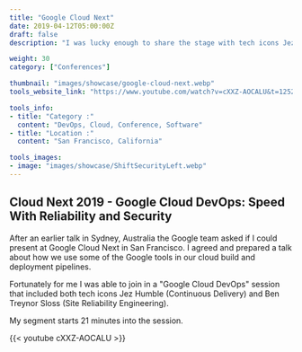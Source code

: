 ```yaml
---
title: "Google Cloud Next"
date: 2019-04-12T05:00:00Z
draft: false
description: "I was lucky enough to share the stage with tech icons Jez Humble (Continuous Delivery) and Ben Treynor Sloss (Site Reliability Engineering). My segment was all about how to 'Shift Left with Security'"

weight: 30
category: ["Conferences"]

thumbnail: "images/showcase/google-cloud-next.webp"
tools_website_link: "https://www.youtube.com/watch?v=cXXZ-AOCALU&t=1252s"

tools_info:
- title: "Category :"
  content: "DevOps, Cloud, Conference, Software"
- title: "Location :"
  content: "San Francisco, California"

tools_images:
- image: "images/showcase/ShiftSecurityLeft.webp"
---
```


## Cloud Next 2019 - Google Cloud DevOps: Speed With Reliability and Security

After an earlier talk in Sydney, Australia the Google team asked if I could present at Google Cloud Next in San Francisco. I agreed and prepared a talk about how we use some of the Google tools in our cloud build and deployment pipelines.

Fortunately for me I was able to join in a "Google Cloud DevOps" session that included both tech icons Jez Humble (Continuous Delivery) and Ben Treynor Sloss (Site Reliability Engineering).

My segment starts 21 minutes into the session.


{{< youtube cXXZ-AOCALU >}}